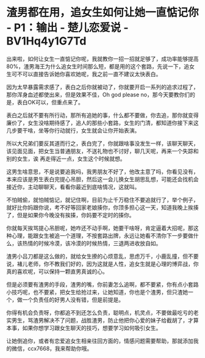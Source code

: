# 渣男都在用，追女生如何让她一直惦记你 - P1：输出 - 楚儿恋爱说 - BV1Hq4y1G7Td

出来啦，如何让女生一直惦记你呢，我就教你一招一招就足够了，成功率能够提高80%，渣男海王为什么追女生时间那么短，都是用的这个套路，先说一下，追女生可不可以直接告诉她你喜欢她呢，我之前一直不建议太快表白。

因为太早暴露需求感了，表白之后你就被动了，你就要开启一系列的追求过程了，那你浑身血述都使出来，但是效果不佳，Oh god please no，那今天要教你们的是，表白OK可以，但重点来了。

表白之后就不要有所行动，那所有追她的事，什么都不要做，你去追，那你就变得廉价了，女生没啥期待感了，追人的那些小套路，女生的门清，都知道你接下来这几步要干啥，坐等你行动就行，女生就会让你开始表演。

所以大兄弟们要反其道而行之，表白完了，你就跟啥事没发生一样，该聊天聊天，该见面见面，把女生当普通朋友，不送礼物也不讨好，聊几天呢，再来一个失踪和别的女生，诶 再走得近一点，女生这个时候就想。

这男生啥意思，不是说要追我吗，我男朋友不好了，他改主意了吗，你看见没有，本来应该是男生表白完提心吊胆，然后这一会儿换女生胡思乱想，可能还会找机会接近你，主动聊聊天，看看你最近到底啥情况，这就叫。

不怕贼偷，就怕贼惦记，就记住啊，目前为止千万稳住不要追就行了，举个例子，就好比你妈跟你说，考不好等回家老娘揍你，你顶多担心这一天，知道我晚上挨揍了，但是如果你今晚没有挨揍，你妈要不定时的揍你。

你就每天挨骂提心吊胆呢，她咋还不动手啊，她要干啥呀，肯定逼着大招呢，那这种心理，能跟女生被追一个道理，不按套路出牌，永远让她看不清你下一步要做什么，该热情的时候冷漠，该冷漠的时候热情，三退两进收放自如。

渣男小吕刀都是这么做的，就给女生撩的心烦意乱，思虑万千，小鹿乱撞，但不要说，褚儿老师，你不教我们好的，因为这就是人性，追女生就是心理的博弈战，你真的喜欢呢，可以保持一颗直男真诚的心。

但是必须要有渣男的手段，渣男的嘴，你前妻怎么追啊，都不要紧，你有点小套路小技巧呢，也不要紧，把女生给抢过来，让她知道，你也是个渣男，但只渣她一个，做一个负责任的好男人没有错，但是前提是。

你得有机会负责呀，你都追不到还怎么负责，聪明点，机灵点，不要做最吃亏的老实男生，骂渣男解决不了问题，战胜渣男，防止他把你心爱的妹子给截胡了，才算本事，如果你想学习跟女生聊天的技巧，想要学习如何吸引女生。

让她倒追你，或者有恋爱追女生相亲往回方面的，情感问题需要帮助，那就添加我的微信，ccx7668，我来帮助你哦。